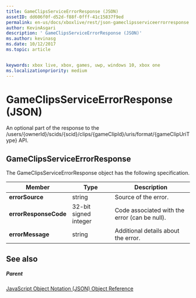 ```yaml
---
title: GameClipsServiceErrorResponse (JSON)
assetID: dd606f0f-d52d-f88f-0fff-41c15837f9ed
permalink: en-us/docs/xboxlive/rest/json-gameclipsserviceerrorresponse.html
author: KevinAsgari
description: ' GameClipsServiceErrorResponse (JSON)'
ms.author: kevinasg
ms.date: 10/12/2017
ms.topic: article


keywords: xbox live, xbox, games, uwp, windows 10, xbox one
ms.localizationpriority: medium
---
```



# GameClipsServiceErrorResponse (JSON)
An optional part of the response to the /users/{ownerId}/scids/{scid}/clips/{gameClipId}/uris/format/{gameClipUriType} API. 
<a id="ID4EN"></a>

 
## GameClipsServiceErrorResponse
 
The GameClipsServiceErrorResponse object has the following specification.
 
| Member| Type| Description| 
| --- | --- | --- | 
| <b>errorSource</b>| string| Source of the error.| 
| <b>errorResponseCode</b>| 32-bit signed integer| Code associated with the error (can be null).| 
| <b>errorMessage</b>| string| Additional details about the error.| 
  
<a id="ID4ECC"></a>

 
## See also
 
<a id="ID4EEC"></a>

 
##### Parent 

[JavaScript Object Notation (JSON) Object Reference](atoc-xboxlivews-reference-json.md)

   